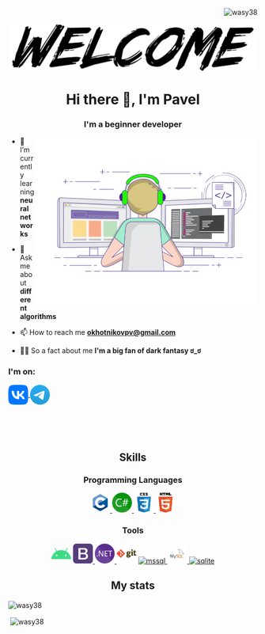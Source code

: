 <p align="right"> <img src="https://komarev.com/ghpvc/?username=wasy38&label=Profile%20views&color=0e75b6&style=flat" alt="wasy38" /> </p>
<p align="center"><img align="center" alt="Welcome" src="https://github.com/wasy38/wasy38/blob/main/assets/welcome.png"> </p>

<h1 align="center">Hi there 👋, I'm Pavel</h1>
<h3 align="center">I'm a beginner developer</h3>

<img align="right" alt="Coding" width="450" src="https://github.com/wasy38/wasy38/blob/main/assets/coding.gif">

- 🔬 I’m currently learning **neural networks**

- 💬 Ask me about **different algorithms**

- 📫 How to reach me **okhotnikovpv@gmail.com**

- 🤷‍♂️ So a fact about me **I'm a big fan of dark fantasy ಠ_ಠ**

<h3 align="left">I'm on:</h3>
<p align="left">
<a href="https://vk.com/okhotnikov96" target="blank"><img align="center" src="https://github.com/wasy38/wasy38/blob/main/assets/vk.png" alt="okhotnikov96" height="40" width="40" /> </a>
<a href="https://t.me/wasy38" target="blank"><img align="center" src="https://raw.githubusercontent.com/wasy38/wasy38/main/assets/telegram.webp" alt="@wasy38" height="40" width="40" /> </a>
</p>

<br>
<br>
<br>

<h2 align="center">Skills</h2>
<h3 align="center">Programming Languages</h3>
<p align="center">
    <a href="https://github.com/topics/c" target="_blank" rel="noreferrer"> <img src="https://raw.githubusercontent.com/github/explore/f3e22f0dca2be955676bc70d6214b95b13354ee8/topics/c/c.png" alt="c" width="40" height="40"/> </a>
    <a href="https://github.com/topics/csharp" target="_blank" rel="noreferrer"> <img src="https://raw.githubusercontent.com/github/explore/80688e429a7d4ef2fca1e82350fe8e3517d3494d/topics/csharp/csharp.png" alt="csharp" width="40" height="40"/> </a>
    <a href="https://github.com/topics/css" target="_blank" rel="noreferrer"> <img src="https://raw.githubusercontent.com/github/explore/80688e429a7d4ef2fca1e82350fe8e3517d3494d/topics/css/css.png" alt="css" width="40" height="40"/> </a>
    <a href="https://github.com/topics/html" target="_blank" rel="noreferrer"> <img src="https://raw.githubusercontent.com/github/explore/80688e429a7d4ef2fca1e82350fe8e3517d3494d/topics/html/html.png" alt="html5" width="40" height="40"/> </a>
</p>

<h3 align="center">Tools</h3>
<p align="center">
    <a href="https://github.com/topics/android" target="_blank" rel="noreferrer"> <img src="https://raw.githubusercontent.com/github/explore/8baf984947f4d9c32006bd03fa4c51ff91aadf8d/topics/android/android.png" alt="android" width="40" height="40"/></a>
    <a href="https://github.com/topics/bootstrap" target="_blank" rel="noreferrer"> <img src="https://raw.githubusercontent.com/github/explore/80688e429a7d4ef2fca1e82350fe8e3517d3494d/topics/bootstrap/bootstrap.png" alt="bootstrap" width="40" height="40"/> </a>
    <a href="https://github.com/topics/dotnet" target="_blank" rel="noreferrer"> <img src="https://raw.githubusercontent.com/github/explore/93d8a67084f94b2a444e510199a6e7622e5b09a3/topics/dotnet/dotnet.png" alt="dotnet" width="40" height="40"/> </a>
    <a href="https://github.com/topics/git" target="_blank" rel="noreferrer"> <img src="https://raw.githubusercontent.com/github/explore/80688e429a7d4ef2fca1e82350fe8e3517d3494d/topics/git/git.png" alt="git" width="40" height="40"/></a>
    <a href="https://github.com/topics/sql" target="_blank" rel="noreferrer"> <img src="https://www.svgrepo.com/show/303229/microsoft-sql-server-logo.svg" alt="mssql" width="40" height="40"/> </a>
    <a href="https://github.com/topics/mysql" target="_blank" rel="noreferrer"> <img src="https://raw.githubusercontent.com/github/explore/80688e429a7d4ef2fca1e82350fe8e3517d3494d/topics/mysql/mysql.png" alt="mysql" width="40" height="40"/> </a>
    <a href="https://github.com/topics/sql" target="_blank" rel="noreferrer"> <img src="https://www.vectorlogo.zone/logos/sqlite/sqlite-icon.svg" alt="sqlite" width="40" height="40"/> </a>
</p>
<h2 align="center">My stats</h2>
<p><img align="center" src="https://github-readme-stats.vercel.app/api/top-langs?username=wasy38&show_icons=true&locale=en&layout=compact" alt="wasy38" /></p>
<p>&nbsp;<img align="center" src="https://github-readme-stats.vercel.app/api?username=wasy38&show_icons=true&locale=en" alt="wasy38" /></p>
